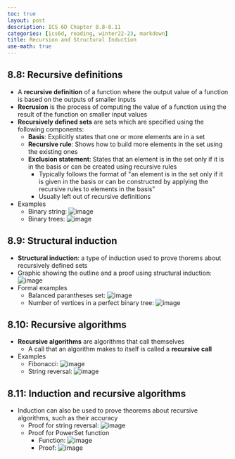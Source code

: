 ```yaml
---
toc: true
layout: post
description: ICS 6D Chapter 8.8-8.11
categories: [ics6d, reading, winter22-23, markdown]
title: Recursion and Structural Induction
use-math: true
---
```


## 8.8: Recursive definitions

- A **recursive definition** of a function where the output value of a function is based on the outputs of smaller inputs
- **Recrusion** is the process of computing the value of a function using the result of the function on smaller input values
- **Recursively defined sets** are sets which are specified using the following components:
    - **Basis**: Explicitly states that one or more elements are in a set
    - **Recursive rule**: Shows how to build more elements in the set using the existing ones
    - **Exclusion statement**: States that an element is in the set only if it is in the basis or can be created using recursive rules
        - Typically follows the format of "an element is in the set only if it is given in the basis or can be constructed by applying the recursive rules to elements in the basis"
        - Usually left out of recursive definitions
- Examples
    - Binary string: ![image](https://user-images.githubusercontent.com/54915685/214706381-8ad8e7c3-6e07-4ff4-a588-a5277dc634ef.png)
    - Binary trees: ![image](https://user-images.githubusercontent.com/54915685/214706464-e3ee29e4-a1fe-45a5-94b3-a853d5c0b978.png)

## 8.9: Structural induction

- **Structural induction**: a type of induction used to prove thorems about recursively defined sets
- Graphic showing the outline and a proof using structural induction: ![image](https://user-images.githubusercontent.com/54915685/214706621-a8be2bae-3d35-4d5d-b122-42b1f634969a.png)
- Formal examples
    - Balanced parantheses set: ![image](https://user-images.githubusercontent.com/54915685/214706774-e086e8c9-b118-4fcc-a8a4-8cb9ccca45ec.png)
    - Number of vertices in a perfect binary tree: ![image](https://user-images.githubusercontent.com/54915685/214706868-83b53413-3731-4ab3-9466-20d3ba9fefcb.png)


## 8.10: Recursive algorithms
- **Recursive algorithms** are algorithms that call themselves
    - A call that an algorithm makes to itself is called a **recursive call**
- Examples
    - Fibonacci: ![image](https://user-images.githubusercontent.com/54915685/214707090-4d8ad501-9d5f-492a-ad65-a3750c7ac8b2.png)
    - String reversal: ![image](https://user-images.githubusercontent.com/54915685/214707152-d517213a-844f-4a8e-8050-276ea7cbe153.png)

## 8.11: Induction and recursive algorithms
- Induction can also be used to prove theorems about recursive algorithms, such as their accuracy
    - Proof for string reversal: ![image](https://user-images.githubusercontent.com/54915685/214707332-8e0a0d85-e61a-4be1-962f-a9f05496f369.png)
    - Proof for PowerSet function
        - Function: ![image](https://user-images.githubusercontent.com/54915685/214707576-b4528323-a21b-4239-b2d7-6ed319aaae4a.png)
        - Proof: ![image](https://user-images.githubusercontent.com/54915685/214707619-f6128f0a-ce67-4abb-9e91-03e33d1fdf10.png)
